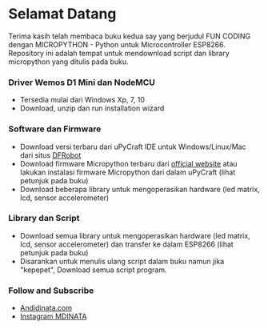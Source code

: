 # Selamat Datang

Terima kasih telah membaca buku kedua say yang berjudul FUN CODING dengan MICROPYTHON - Python untuk Microcontroller ESP8266.
Repository ini adalah tempat untuk mendownload script dan library micropython yang ditulis pada buku.
### Driver Wemos D1 Mini dan NodeMCU

  - Tersedia mulai dari Windows Xp, 7, 10
  - Download, unzip dan run installation wizard

### Software dan Firmware
  - Download versi terbaru dari uPyCraft IDE untuk Windows/Linux/Mac dari situs [DFRobot](https://github.com/DFRobot/uPyCraft)
  - Download firmware Micropython terbaru dari [official website](http://micropython.org/download#esp8266) atau lakukan instalasi firmware Micropython dari dalam uPyCraft (lihat petunjuk pada buku)
  - Download beberapa library untuk mengoperasikan hardware (led matrix, lcd, sensor accelerometer)

### Library dan Script
  - Download semua library untuk mengoperasikan hardware (led matrix, lcd, sensor accelerometer) dan transfer ke dalam ESP8266 (lihat petunjuk pada buku)
  - Disarankan untuk menulis ulang script dalam buku namun jika "kepepet", Download semua script program.
   
### Follow and Subscribe
- [Andidinata.com](andidinata.com) 
- [Instagram MDINATA](instagram.com/mdinata) 
